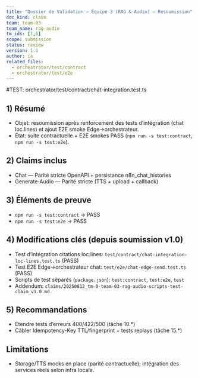 ```yaml
---
title: "Dossier de Validation — Équipe 3 (RAG & Audio) — Resoumission"
doc_kind: claim
team: team-03
team_name: rag-audio
tm_ids: [1,6]
scope: submission
status: review
version: 1.1
author: ia
related_files:
  - orchestrator/test/contract
  - orchestrator/test/e2e
---
```


#TEST: orchestrator/test/contract/chat-integration.test.ts

## 1) Résumé

- Objet: resoumission après renforcement des tests d’intégration (chat loc.lines) et ajout E2E smoke Edge→orchestrateur.
- État: suite contractuelle + E2E smokes PASS (`npm run -s test:contract`, `npm run -s test:e2e`).

## 2) Claims inclus

- Chat — Parité stricte OpenAPI + persistance n8n_chat_histories
- Generate‑Audio — Parité stricte (TTS + upload + callback)

## 3) Éléments de preuve

- `npm run -s test:contract` → PASS
- `npm run -s test:e2e` → PASS

## 4) Modifications clés (depuis soumission v1.0)

- Test d’intégration citations loc.lines: `test/contract/chat-integration-loc-lines.test.ts` (PASS)
- Test E2E Edge→orchestrateur chat: `test/e2e/chat-edge-send.test.ts` (PASS)
- Scripts de test séparés (`package.json`): `test:contract`, `test:e2e`, `test`
- Addendum: `claims/20250812_tm-0-team-03-rag-audio-scripts-test-claim_v1.0.md`

## 5) Recommandations

- Étendre tests d’erreurs 400/422/500 (tâche 10.*)
- Câbler Idempotency-Key TTL/fingerprint + tests replays (tâche 15.*)

## Limitations
- Storage/TTS mocks en place (parité contractuelle); intégration des services réels selon infra locale.
